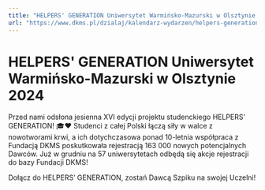 ```yaml
---
title: "HELPERS' GENERATION Uniwersytet Warmińsko-Mazurski w Olsztynie 2024"
url: "https://www.dkms.pl/dzialaj/kalendarz-wydarzen/helpers-generation-uniwersytet-warminsko-mazurski-olsztynie-zima2024"
---
```


# HELPERS' GENERATION Uniwersytet Warmińsko-Mazurski w Olsztynie 2024

Przed nami odsłona jesienna XVI edycji projektu studenckiego HELPERS’ GENERATION! 🎓❤️ Studenci z całej Polski łączą siły w walce z nowotworami krwi, a ich dotychczasowa ponad 10\-letnia współpraca z Fundacją DKMS poskutkowała rejestracją 163 000 nowych potencjalnych Dawców. Już w grudniu na 57 uniwersytetach odbędą się akcje rejestracji do bazy Fundacji DKMS!


Dołącz do HELPERS’ GENERATION, zostań Dawcą Szpiku na swojej Uczelni!


